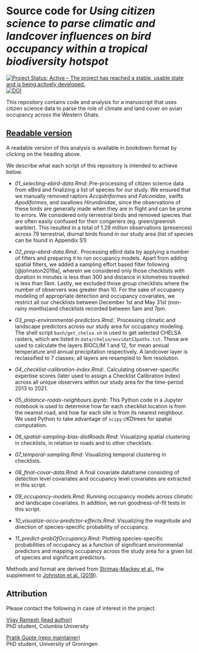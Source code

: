 # Source code for _Using citizen science to parse climatic and landcover influences on bird occupancy within a tropical biodiversity hotspot_

<!-- badges: start -->
  [![Project Status: Active – The project has reached a stable, usable state and is being actively developed.](https://www.repostatus.org/badges/latest/active.svg)](https://www.repostatus.org/#active)
  [![DOI](https://zenodo.org/badge/DOI/10.5281/zenodo.6025640.svg)](https://doi.org/10.5281/zenodo.6025640)
  
<!-- badges: end -->

This repository contains code and analysis for a manuscript that uses citizen science data to parse the role of climate and land cover on avian occupancy across the Western Ghats.

## [Readable version](https://vjjan91.github.io/eBirdOccupancy/)

A readable version of this analysis is available in bookdown format by clicking on the heading above.

We describe what each script of this repository is intended to achieve below.

- _01_selecting-ebird-data.Rmd:_.Pre-processing of citizen science data from eBird and finalizing a list of species for our study. We ensured that we manually removed raptors _Accipitriformes_ and _Falconidae_, swifts _Apodiformes_, and swallows _Hirundinidae_, since the observations of these birds are generally made when they are in flight and can be prone to errors. We considered only terrestrial birds and removed species that are often easily confused for their congeners (eg. green/greenish warbler). This resulted in a total of 1.29 million observations (presences) across 79 terrestrial, diurnal birds found in our study area (list of species can be found in Appendix S1)

- _02_prep-ebird-data.Rmd:_. Processing eBird data by applying a number of filters and preparing it to run occupancy models. Apart from adding spatial filters, we added a sampling effort based filter following [@johnston2019a], wherein we considered only those checklists with duration in minutes is less than 300 and distance in kilometres traveled is less than 5km. Lastly, we excluded those group checklists where the number of observers was greater than 10. For the sake of occupancy modeling of appropriate detection and occupancy covariates, we restrict all our checklists between December 1st and May 31st (non-rainy months)and checklists recorded between 5am and 7pm.

- _03_prep-environmental-predictors.Rmd:_. Processing climatic and landscape predictors across our study area for occupancy modeling. The shell script `bash/get_chelsa.sh` is used to get selected CHELSA rasters, which are listed in `data/chelsa/envidatS3paths.txt`. These are used to calculate the layers BIOCLIM 1 and 12, for mean annual temperature and annual precipitation respectively. A landcover layer is reclassified to 7 classes; all layers are resampled to 1km resolution.

- _04_checklist-calibration-index.Rmd:_. Calculating observer-specific expertise scores (later used to assign a Checklist Calibration Index) across all unique observers within our study area for the time-period 2013 to 2021.  

- _05_distance-roads-neighbours.ipynb_: This Python code in a Jupyter notebook is used to determine how far each checklist location is from the nearest road, and how far each site is from its nearest neighbour. We used Python to take advantage of `scipy` cKDtrees for spatial computation.

- _06_spatial-sampling-bias-distRoads.Rmd_: Visualizing spatial clustering in checklists, in relation to roads and to other checklists.

- _07_temporal-sampling.Rmd_: Visualizing temporal clustering in checklists.

- _08_final-covar-data.Rmd_: A final covariate dataframe consisting of detection level covariates and occupancy level covariates are extracted in this script.  

- _09_occupancy-models.Rmd_: Running occupancy models across climatic and landscape covariates. In addition, we run goodness-of-fit tests in this script.   

- _10_visualize-occu-predictor-effects.Rmd_: Visualizing the magnitude and direction of species-specific probability of occupancy.  

- _11_predict-probOfOccupancy.Rmd_: Plotting species-specific probabilities of occupancy as a function of significant environmental predictors and mapping occupancy across the study area for a given list of species and significant predictors.  

Methods and format are derived from [Strimas-Mackey et al.](https://cornelllabofornithology.github.io/ebird-best-practices/), the supplement to [Johnston et al. (2019)](https://www.biorxiv.org/content/10.1101/574392v1).

## Attribution

Please contact the following in case of interest in the project.

[Vijay Ramesh (lead author)](https://evolecol.weebly.com/)  
PhD student, Columbia University

[Pratik Gupte (repo maintainer)](https://github.com/pratikunterwegs)  
PhD student, University of Groningen  
